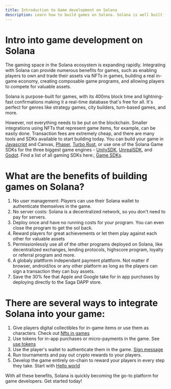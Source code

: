 ```yaml
---
title: Introduction to Game development on Solana
description: Learn how to build games on Solana. Solana is well built for web3 games of all genres utilizing speed, low fees, and more to create an amazing gaming experience
---
```


# Intro into game development on Solana

The gaming space in the Solana ecosystem is expanding rapidly. Integrating with Solana can provide numerous benefits for games, such as enabling players to own and trade their assets via NFTs in games, building a real in-game economy, creating composable game programs, and allowing players to compete for valuable assets.

Solana is purpose-built for games, with its 400ms block time and lightning-fast confirmations making it a real-time database that's free for all. It's perfect for genres like strategy games, city builders, turn-based games, and more.

However, not everything needs to be put on the blockchain. Smaller integrations using NFTs that represent game items, for example, can be easily done. Transaction fees are extremely cheap, and there are many tools and SDKs available to start building today. You can build your game in [Javascript](https://docs.solana.com/de/developing/clients/javascript-api) and Canvas, [Phaser](https://turbo.computer/), [Turbo Rust](https://turbo.computer/), or use one of the Solana Game SDKs for the three biggest game engines - [UnitySDK](./game-sdks), [UnrealSDK](https://github.com/staratlasmeta/FoundationKit), and [Godot](https://github.com/Virus-Axel/godot-solana-sdk). Find a list of all gaming SDKs here:‚ [Game SDKs](./game-sdks).


# What are the benefits of building games on Solana?

1. No user management: Players can use their Solana wallet to authenticate themselves in the game.
2. No server costs: Solana is a decentralized network, so you don't need to pay for servers.
3. Deploy once and have no running costs for your program. You can even close the program to get the sol back. 
4. Reward players for great achievements or let them play against each other for valuable assets
5. Permissionlessly use all of the other programs deployed on Solana, like decentralized exchanges, lending protocols, highscore program, loyalty or referral program and more.
6. A globaly plattform independant payment plattform. Not matter if browser, android/ios or any other platform as long as the players can sign a transaction they can buy assets. 
7. Save the 30% fee that Apple and Google take for in app purchases by deploying directly to the Saga DAPP store.

# There are several ways to integrate Solana into your game:

1. Give players digital collectibles for in-game items or use them as characters. Check out [Nfts in games](./nfts-in-games)
2. Use tokens for in-app purchases or micro-payments in the game. See [use tokens](./interact-with-tokens)
3. Use the player's wallet to authenticate them in the game. [Sign message](../references/keypairs-and-wallets.html#how-to-sign-and-verify-messages-with-wallets) 
4. Run tournaments and pay out crypto rewards to your players. 
5. Develop the game entirely on-chain to reward your players in every step they take. Start with [Hello world](./hello-world)
  

With all these benefits, Solana is quickly becoming the go-to platform for game developers. Get started today!